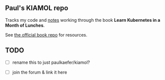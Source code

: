 ## Paul's **KIAMOL** repo

Tracks my code and [notes](/notes.md) working through the book **Learn Kubernetes in a Month of Lunches**.

See [the official book repo](https://github.com/sixeyed/kiamol) for resources.

## TODO
- [ ] rename this to just paulkaefer/kiamol?
- [ ] join the forum & link it here

